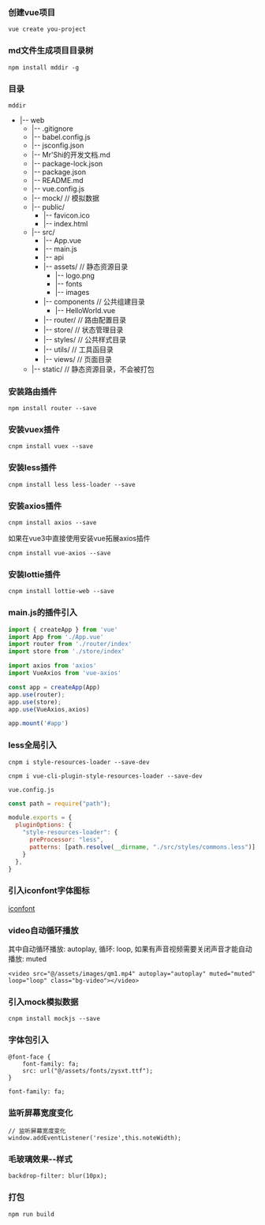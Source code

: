 ### 创建vue项目
```
vue create you-project
```

### md文件生成项目目录树
```
npm install mddir -g
```

### 目录
```
mddir
```

* |-- web
    * |-- .gitignore
    * |-- babel.config.js
    * |-- jsconfig.json
    * |-- Mr'Shi的开发文档.md
    * |-- package-lock.json
    * |-- package.json
    * |-- README.md
    * |-- vue.config.js
    * |-- mock/                // 模拟数据
    * |-- public/
        *  |-- favicon.ico
        *  |-- index.html
    * |-- src/
        *  |-- App.vue
        *  |-- main.js
        *  |-- api
        *  |-- assets/         // 静态资源目录
            *  |-- logo.png
            *  |-- fonts
            *  |-- images
        *  |-- components      // 公共组建目录
            *  |-- HelloWorld.vue
        *  |-- router/         // 路由配置目录
        *  |-- store/          // 状态管理目录
        *  |-- styles/         // 公共样式目录
        *  |-- utils/          // 工具函目录
        *  |-- views/          // 页面目录
    * |-- static/             // 静态资源目录，不会被打包

### 安装路由插件
```
npm install router --save
```

### 安装vuex插件
```
cnpm install vuex --save
```

### 安装less插件
```
cnpm install less less-loader --save
```

### 安装axios插件
```
cnpm install axios --save
```
如果在vue3中直接使用安装vue拓展axios插件
```
cnpm install vue-axios --save
```

### 安装lottie插件
```
cnpm install lottie-web --save
```


### main.js的插件引入
```js
import { createApp } from 'vue'
import App from './App.vue'
import router from './router/index'
import store from './store/index'

import axios from 'axios'
import VueAxios from 'vue-axios'

const app = createApp(App)
app.use(router);
app.use(store);
app.use(VueAxios,axios)

app.mount('#app')
```

### less全局引入
```
cnpm i style-resources-loader --save-dev
```

```
cnpm i vue-cli-plugin-style-resources-loader --save-dev
```

`vue.config.js`
```js
const path = require("path");

module.exports = {
  pluginOptions: {
    "style-resources-loader": {
      preProcessor: "less",
      patterns: [path.resolve(__dirname, "./src/styles/commons.less")], // 引入全局less
    }
  },
}
```

### 引入iconfont字体图标
[iconfont](https://www.iconfont.cn/)

### video自动循环播放
其中自动循环播放: autoplay, 循环: loop, 如果有声音视频需要关闭声音才能自动播放: muted
```
<video src="@/assets/images/qm1.mp4" autoplay="autoplay" muted="muted" loop="loop" class="bg-video"></video>
```

### 引入mock模拟数据
```
cnpm install mockjs --save
```

### 字体包引入
```
@font-face {
    font-family: fa;
    src: url("@/assets/fonts/zysxt.ttf");
}

```

```
font-family: fa;
```

### 监听屏幕宽度变化
```
// 监听屏幕宽度变化
window.addEventListener('resize',this.noteWidth);
```

### 毛玻璃效果--样式
```
backdrop-filter: blur(10px);
```

### 打包
```
npm run build
```